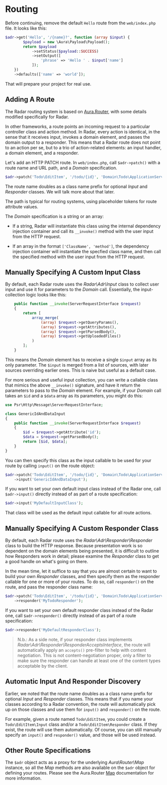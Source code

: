 # Routing

Before continuing, remove the default `Hello` route from the `web/index.php`
file. It looks like this:

```php
$adr->get('Hello', '/{name}?', function (array $input) {
        $payload = new \Aura\Payload\Payload();
        return $payload
            ->setStatus($payload::SUCCESS)
            ->setOutput([
                'phrase' => 'Hello ' . $input['name']
            ]);
    })
    ->defaults(['name' => 'world']);
```

That will prepare your project for real use.

## Adding A Route

The Radar routing system is based on
[Aura.Router](https://github.com/auraphp/Aura.Router), with some details
modified specifically for Radar.

In other frameworks, a route points an incoming request to a particular
controller class and action method. In Radar, every action is identical, in the
sense that it receives input, invokes a domain element, and passes the domain
output to a responder. This means that a Radar route does not point to an action
per se, but to a trio of action-related elements: an input handler, a domain
element, and a responder.

Let's add an HTTP PATCH route. In `web/index.php`, call `$adr->patch()` with a
route name and URL path, and a _Domain_ specification.

```php
$adr->patch('Todo\EditItem', '/todo/{id}', 'Domain\Todo\ApplicationService\EditItem');
```

The route name doubles as a class name prefix for optional _Input_ and
_Responder_ classes. We will talk more about that later.

The path is typical for routing systems, using placeholder tokens for route
attribute values.

The _Domain_ specification is a string or an array:

- If a string, Radar will instantiate this class using the internal dependency
injection container and call its `__invoke()` method with the user input from
the HTTP request.

- If an array in the format `['ClassName', 'method']`, the dependency injection
container will instantiate the specfied class name, and then call the specified
method with the user input from the HTTP request.

## Manually Specifying A Custom Input Class

By default, each Radar route uses the _Radar\Adr\Input_ class to collect user
input and use it for parameters to the _Domain_ call. Essentially, the input-collection
logic looks like this:

```php
    public function __invoke(ServerRequestInterface $request)
    {
        return [
            array_merge(
                (array) $request->getQueryParams(),
                (array) $request->getAttributes(),
                (array) $request->getParsedBody(),
                (array) $request->getUploadedFiles()
            )
        ];
    }
```

This means the _Domain_ element has to receive a single `$input` array as its
only parameter. The `$input` is merged from a list of sources, with later
sources overriding earlier ones. This is naive but useful as a default case.

For more serious and useful input collection,
you can write a callable class that mimics the above `__invoke()` signature, and have it
return the parameters to pass to the _Domain_ element. For example, if your
_Domain_ call takes an `$id` and a `$data` array as its parameters, you might do this:

```php
use Psr\Http\Message\ServerRequestInterface;

class GenericIdAndDataInput
{
    public function __invoke(ServerRequestInterface $request)
    {
        $id = $request->getAttribute('id');
        $data = $request->getParsedBody();
        return [$id, $data];
    }
}
```

You can then specify this class as the input callable to be used for your route
by calling `input()` on the route object:

```php
$adr->patch('Todo\EditItem', '/todo/{id}', 'Domain\Todo\ApplicationService\EditItem')
    ->input('GenericIdAndDataInput');
```

If you want to set your own default input class instead of the Radar one,
call `$adr->input()` directly instead of as part of a route specification:

```php
$adr->input('MyDefaultInputClass');
```

That class will be used as the default input callable for all route actions.

## Manually Specifying A Custom Responder Class

By default, each Radar route uses the _Radar\Adr\Responder\Responder_ class to
build the HTTP response. Because presentation work is so dependent on the
domain elements being presented, it is difficult to outline how Responders work
in detail; please examine the _Responder_ class to get a good handle on what's
going on there.

In the mean time, let it suffice to say that you are almost certain to want to
build your own _Responder_ classes, and then specify them as the responder callable
for one or more of your routes. To
do so, call `responder()` on the route, and pass the responder class name:

```php
$adr->patch('Todo\EditItem', '/todo/{id}', 'Domain\Todo\ApplicationService\EditItem')
    ->responder('MyTodoResponder');
```


If you want to set your own default responder class instead of the Radar one,
call `$adr->responder()` directly instead of as part of a route specification:

```php
$adr->responder('MyDefaultResponderClass');
```

> N.b.: As a side note, if your responder class implements
> _Radar\Adr\Responder\ResponderAcceptsInterface_, the route will automatically
> apply an `accepts()` pre-filter to help with content negotiation. This is not
> content-negotiation proper, only a filter to make sure the responder can handle
> at least one of the content types acceptable by the client.

## Automatic Input And Responder Discovery

Earlier, we noted that the route name doubles as a class name prefix for
optional _Input_ and _Responder_ classes. This means that if you name your
classes according to a Radar convention, the route will automatically pick up on
those classes and use them for `input()` and `responder()` on the route.

For example, given a route named `Todo\EditItem`, you could create a
`Todo\EditItem\Input` class and/or a `Todo\EditItem\Responder` class. If they
exist, the route will use them automatically. Of course, you can still manually
specify an `input()` and `responder()` value, and those will be used instead.

## Other Route Specifications

The `$adr` object acts as a proxy for the underlying _Aura\Router\Map_ instance,
so all the _Map_ methods are also available on the `$adr` object for defining
your routes. Please see the Aura.Router
[Map](https://github.com/auraphp/Aura.Router/blob/3.x/docs/index.md)
documentation for more information.
